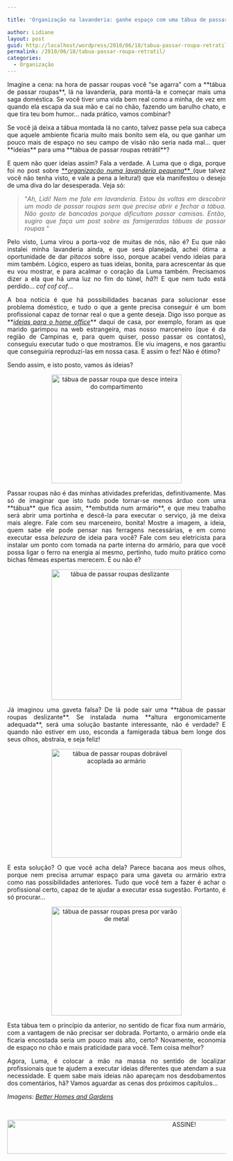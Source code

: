 ```yaml
---

title: 'Organização na lavanderia: ganhe espaço com uma tábua de passar roupa retrátil.'

author: Lidiane
layout: post
guid: http://localhost/wordpress/2010/06/18/tabua-passar-roupa-retratil/
permalink: /2010/06/18/tabua-passar-roupa-retratil/
categories:
  - Organização
---
```

<p style="text-align: justify;">
  Imagine a cena: na hora de passar roupas você “se agarra” com a **tábua de passar roupas**, lá na lavanderia, para montá-la e começar mais uma saga doméstica. Se você tiver uma vida bem real como a minha, de vez em quando ela escapa da sua mão e cai no chão, fazendo um barulho chato, e que tira teu bom humor… nada prático, vamos combinar?
</p>

<p style="text-align: justify;">
  Se você já deixa a tábua montada lá no canto, talvez passe pela sua cabeça que aquele ambiente ficaria muito mais bonito sem ela, ou que ganhar um pouco mais de espaço no seu campo de visão não seria nada mal… quer **ideias** para uma **tábua de passar roupas retrátil**?
</p>

<!--more-->

<p style="text-align: justify;">
  E quem não quer ideias assim? Fala a verdade. A Luma que o diga, porque foi no post sobre <a href="http://www.trololodemulher.com.br/2010/04/14/organizacao-lavanderia-maquina/" target="_blank">**<em>organização numa lavanderia pequena</em>** </a>(que talvez você não tenha visto, e vale a pena a leitura!) que ela manifestou o desejo de uma diva do lar desesperada. Veja só:
</p>

> <p style="text-align: justify;">
>   “<em>Ah, Lidi! Nem me fale em lavanderia. Estou às voltas em descobrir um modo de passar roupas sem que precise abrir e fechar a tábua. Não gosto de bancadas porque dificultam passar camisas. Então, sugiro que faça um post sobre as famigeradas tábuas de passar roupas</em> “
> </p>

<p style="text-align: justify;">
  Pelo visto, Luma virou a porta-voz de muitas de nós, não é? Eu que não instalei minha lavanderia ainda, e que será planejada, achei ótima a oportunidade de dar <em>pitacos</em> sobre isso, porque acabei vendo ideias para mim também. Lógico, espero as tuas ideias, bonita, para acrescentar ás que eu vou mostrar, e para acalmar o coração da Luma também. Precisamos dizer a ela que há uma luz no fim do túnel, <em>hã</em>?! E que nem tudo está perdido… <em>cof cof cof</em>…
</p>

<p style="text-align: justify;">
  A boa notícia é que há possibilidades bacanas para solucionar esse problema doméstico, e tudo o que a gente precisa conseguir é um bom profissional capaz de tornar real o que a gente deseja. Digo isso porque as **<em><a href="http://www.trololodemulher.com.br/2010/01/25/projeto-escritorio-home-office/" target="_blank">ideias para o home office</a></em>** daqui de casa, por exemplo, foram as que marido garimpou na web estrangeira, mas nosso marceneiro (que é da região de Campinas e, para quem quiser, posso passar os contatos), conseguiu executar tudo o que mostramos. Ele viu imagens, e nos garantiu que conseguiria reproduzí-las em nossa casa. E assim o fez! Não é ótimo?
</p>

Sendo assim, e isto posto, vamos ás ideias?

<p align="center">
  <a href="http://www.trololodemulher.com.br/blog/wp-content/uploads/2010/06/tabua-de-passar-roupa-que-desce-inteira-do-compartimento.jpg"><img class="alignnone size-full wp-image-4765" src="http://www.trololodemulher.com.br/blog/wp-content/uploads/2010/06/tabua-de-passar-roupa-que-desce-inteira-do-compartimento.jpg" alt="tábua de passar roupa que desce inteira do compartimento" width="300" height="250" /></a>
</p>

<p style="text-align: justify;">
  Passar roupas não é das minhas atividades preferidas, definitivamente. Mas só de imaginar que isto tudo pode tornar-se menos árduo com uma **tábua** que fica assim, **embutida num armário**, e que meu trabalho será abrir uma portinha e descê-la para executar o serviço, já me deixa mais alegre. Fale com seu marceneiro, bonita! Mostre a imagem, a ideia, quem sabe ele pode pensar nas ferragens necessárias, e em como executar essa <em>belezura</em> de ideia para você? Fale com seu eletricista para instalar um ponto com tomada na parte interna do armário, para que você possa ligar o ferro na energia aí mesmo, pertinho, tudo muito prático como bichas fêmeas espertas merecem. É ou não é?
</p>

<p align="center">
  <a href="http://www.trololodemulher.com.br/blog/wp-content/uploads/2010/06/tabua-de-passar-roupas-deslizante.jpg"><img class="alignnone size-full wp-image-4766" src="http://www.trololodemulher.com.br/blog/wp-content/uploads/2010/06/tabua-de-passar-roupas-deslizante.jpg" alt="tábua de passar roupas deslizante" width="300" height="300" /></a>
</p>

<p style="text-align: justify;">
  Já imaginou uma gaveta falsa? De lá pode sair uma **tábua de passar roupas deslizante**. Se instalada numa **altura ergonomicamente adequada**, será uma solução bastante interessante, não é verdade? E quando não estiver em uso, esconda a famigerada tábua bem longe dos seus olhos, abstraia, e seja feliz!
</p>

<p align="center">
  <a href="http://www.trololodemulher.com.br/blog/wp-content/uploads/2010/06/tabua-de-passar-roupas-dobravel-acoplada-ao-armario.jpg"><img class="alignnone size-full wp-image-4767" src="http://www.trololodemulher.com.br/blog/wp-content/uploads/2010/06/tabua-de-passar-roupas-dobravel-acoplada-ao-armario.jpg" alt="tábua de passar roupas dobrável acoplada ao armário" width="300" height="250" /></a>
</p>

<p style="text-align: justify;">
  E esta solução? O que você acha dela? Parece bacana aos meus olhos, porque nem precisa arrumar espaço para uma gaveta ou armário extra como nas possibilidades anteriores. Tudo que você tem a fazer é achar o profissional certo, capaz de te ajudar a executar essa sugestão. Portanto, é só procurar…
</p>

<p align="center">
  <a href="http://www.trololodemulher.com.br/blog/wp-content/uploads/2010/06/tabua-de-passar-roupas-presa-por-varao-de-metal.jpg"><img class="alignnone size-full wp-image-4768" src="http://www.trololodemulher.com.br/blog/wp-content/uploads/2010/06/tabua-de-passar-roupas-presa-por-varao-de-metal.jpg" alt="tábua de passar roupas presa por varão de metal" width="300" height="250" /></a>
</p>

<p style="text-align: justify;">
  Esta tábua tem o princípio da anterior, no sentido de ficar fixa num armário, com a vantagem de não precisar ser dobrada. Portanto, o armário onde ela ficaria encostada seria um pouco mais alto, certo? Novamente, economia de espaço no chão e mais praticidade para você. Tem coisa melhor?
</p>

<p style="text-align: justify;">
  Agora, Luma, é colocar a mão na massa no sentido de localizar profissionais que te ajudem a executar ideias diferentes que atendam a sua necessidade. E quem sabe mais ideias não apareçam nos desdobamentos dos comentários, hã? Vamos aguardar as cenas dos próximos capítulos…
</p>

_Imagens:_ <a href="http://www.bhg.com/" target="_blank"><em>Better Homes and Gardens</em></a>

&nbsp;

<p align="center">
  <a href="http://feedburner.google.com/fb/a/mailverify?uri=blogbichafemea&loc=pt_BR" target="_blank"><img class="alignnone size-full wp-image-10439" src="http://www.trololodemulher.com.br/blog/wp-content/uploads/2014/09/ASSINE.png" alt="ASSINE!" width="800" height="78" /></a>
</p>

<p align="center">
  <p align="justify">